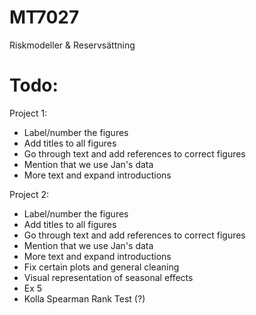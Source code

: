 # MT7027

Riskmodeller & Reservsättning

# Todo: 

Project 1:
* Label/number the figures
* Add titles to all figures
* Go through text and add references to correct figures
* Mention that we use Jan's data
* More text and expand introductions

Project 2:
* Label/number the figures
* Add titles to all figures
* Go through text and add references to correct figures
* Mention that we use Jan's data
* More text and expand introductions
* Fix certain plots and general cleaning
* Visual representation of seasonal effects
* Ex 5 
* Kolla Spearman Rank Test (?)

